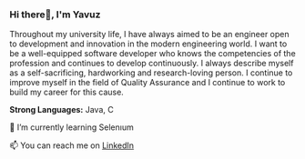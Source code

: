 ### Hi there👋, I'm Yavuz 

Throughout my university life, I have always aimed to be an engineer open to development and innovation in the modern engineering world. I want to be a well-equipped software developer who knows the competencies of the profession and continues to develop continuously. I always describe myself as a self-sacrificing, hardworking and research-loving person. I continue to improve myself in the field of Quality Assurance and I continue to work to build my career for this cause.


**Strong Languages:** Java, C

 🌱 I’m currently learning Selenıum

 📫 You can reach me on [LinkedIn](www.linkedin.com/in/yavuzarslann)


